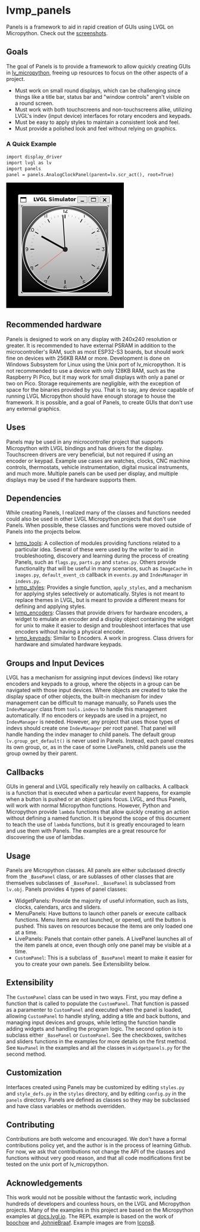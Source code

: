 # lvmp_panels
Panels is a framework to aid in rapid creation of GUIs using LVGL on Micropython.
Check out the [screenshots](assets/README.md).

## Goals
The goal of Panels is to provide a framework to allow quickly creating GUIs in [lv_micropython](https://github.com/lvgl/lv_micropython), freeing up resources to focus on the other aspects of a project.
- Must work on small round displays, which can be challenging since things like a title bar, status bar and "window controls" aren't visible on a round screen.
- Must work with both touchscreens and non-touchscreens alike, utilizing LVGL's indev (input device) interfaces for rotary encoders and keypads.
- Must be easy to apply styles to maintain a consistent look and feel.
- Must provide a polished look and feel without relying on graphics.

### A Quick Example
```
import display_driver
import lvgl as lv
import panels
panel = panels.AnalogClockPanel(parent=lv.scr_act(), root=True)
```
![AnalogClockPanel.png](assets/AnalogClockPanel.png)

## Recommended hardware
Panels is designed to work on any display with 240x240 resolution or greater.  It is recommended to have external PSRAM in addition to the microcontroller's RAM, such as most ESP32-S3 boards, but should work fine on devices with 256KB RAM or more.  Development is done on Windows Subsystem for Linux using the Unix port of lv_micropython.  It is not recommended to use a device with only 128KB RAM, such as the Raspberry Pi Pico, but it may work for small displays with only a panel or two on Pico.  Storage requirements are negligible, with the exception of space for the binaries provided by you.  That is to say, any device capable of running LVGL Micropython should have enough storage to house the framework.  It is possible, and a goal of Panels, to create GUIs that don't use any external graphics.

## Uses
Panels may be used in any microcontroller project that supports Micropython with LVGL bindings and has drivers for the display.  Touchscreen drivers are very beneficial, but not required if using an encoder or keypad.  Example use cases are watches, clocks, CNC machine controls, thermostats, vehicle instrumentation, digital musical instruments, and much more.  Multiple panels can be used per display, and multiple displays may be used if the hardware supports them.

## Dependencies
While creating Panels, I realized many of the classes and functions needed could also be used in other LVGL Micropython projects that don't use Panels.  When possible, these classes and functions were moved outside of Panels into the projects below.
- [lvmp_tools](https://github.com/bdbarnett/lvmp_tools): A collection of modules providing functions related to a particular idea.  Several of these were used by the writer to aid in troubleshooting, discovery and learning during the process of creating Panels, such as `flags.py`, `parts.py` and `states.py`.  Others provide functionality that will be useful in many scenarios, such as `ImageCache` in `images.py`, `default_event_cb` callback in `events.py` and `IndevManager` in `indevs.py`.
- [lvmp_styles](https://github.com/bdbarnett/lvmp_styles): Provides a single function, `apply_styles`, and a mechanism for applying styles selectively or automatically.  Styles is not meant to replace themes in LVGL, but is meant to provide a different means for defining and applying styles.
- [lvmp_encoders](https://github.com/bdbarnett/lvmp_encoders): Classes that provide drivers for hardware encoders, a widget to emulate an encoder and a display object containing the widget for unix to make it easier to design and troubleshoot interfaces that use encoders without having a physical encoder.
- [lvmp_keypads](https://github.com/bdbarnett/lvmp_styles): Similar to Encoders.  A work in progress.  Class drivers for hardware and simulated hardware keypads.

## Groups and Input Devices
LVGL has a mechanism for assigning input devices (indevs) like rotary encoders and keypads to a group, where the objects in a group can be navigated with those input devices.  Where objects are created to take the display space of other objects, the built-in mechanism for indev management can be difficult to manage manually, so Panels uses the `IndevManager` class from `tools.indevs` to handle this management automatically.  If no encoders or keypads are used in a project, no `IndevManager` is needed.  However, any project that uses those types of indevs should create one `IndevManager` per root panel.  That panel will handle handing the indev manager to child panels.  The default group `lv.group_get_default()` is never used in Panels.  Instead, each panel creates its own group, or, as in the case of some LivePanels, child panels use the group owned by their parent.

## Callbacks
GUIs in general and LVGL specifically rely heavily on callbacks.  A callback is a function that is executed when a particular event happens, for example when a button is pushed or an object gains focus.  LVGL, and thus Panels, will work with normal Micropython functions.  However, Python and Micropython provide `lambda` functions that allow quickly creating an action without defining a named function.  It is beyond the scope of this document to teach the use of `lambda` functions, but it is greatly encouraged to learn and use them with Panels.  The examples are a great resource for discovering the use of lambdas.

## Usage
Panels are Micropython classes.  All panels are either subclassed directly from the `_BasePanel` class, or are sublasses of other classes that are themselves subclasses of `_BasePanel`.  `_BasePanel` is subclassed from `lv.obj`.  Panels provides 4 types of panel classes:
- WidgetPanels: Provide the majority of useful information, such as lists, clocks, calendars, arcs and sliders.
- MenuPanels: Have buttons to launch other panels or execute callback functions. Menu items are not launched, or opened, until the button is pushed.  This saves on resources because the items are only loaded one at a time.
- LivePanels: Panels that contain other panels.  A LivePanel launches all of the item panels at once, even though only one panel may be visible at a time.
- `CustomPanel`: This is a subclass of `_BasePanel` meant to make it easier for you to create your own panels.  See Extensibility below.

## Extensibility
The `CustomPanel` class can be used in two ways.  First, you may define a function that is called to populate the `CustomPanel`.  That function is passed as a paramenter to `CustomPanel` and executed when the panel is loaded, allowing `CustomPanel` to handle styling, adding a title and back buttons, and managing input devices and groups, while letting the function handle adding widgets and handling the program logic.  The second option is to subclass either `_BasePanel` or `CustomPanel`.  See the checkboxes, switches and sliders functions in the examples for more details on the first method.  See `NavPanel` in the examples and all the classes in `widgetpanels.py` for the second method.

## Customization
Interfaces created using Panels may be customized by editing `styles.py` and `style_defs.py` in the `styles` directory, and by editing `config.py` in the `panels` directory.  Panels are defined as classes so they may be subclassed and have class variables or methods overridden.

## Contributing
Contributions are both welcome and encouraged.  We don't have a formal contributions policy yet, and the author is in the process of learning Github.  For now, we ask that contributions not change the API of the classes and functions without very good reason, and that all code modifications first be tested on the unix port of lv_micropython.

## Acknowledgements
This work would not be possible without the fantastic work, including hundreds of developers and counless hours, on the LVGL and Micropython projects.  Many of the examples in this project are based on the Micropython examples at [docs.lvgl.io](https://docs.lvgl.io). The REPL example is based on the work of [boochow](https://github.com/boochow/FBConsole) and [JohnieBraaf](https://github.com/JohnieBraaf/Boat-Controller-Micropython-LVGL/blob/main/console.py).  Example images are from [Icons8](https://icons8.com).

